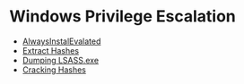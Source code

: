 # Windows Privilege Escalation

* [AlwaysInstalEvalated](https://github.com/haktanemik/windows-priv/blob/master/AlwaysInstalEvalated.md)
* [Extract Hashes](https://github.com/haktanemik/windows-priv/blob/master/Extract-Hashes.md)
* [Dumping LSASS.exe](https://github.com/haktanemik/windows-priv/blob/master/Dumping-LSASS.md)
* [Cracking Hashes](https://github.com/haktanemik/windows-priv/blob/master/Cracking-Hashes.md)
